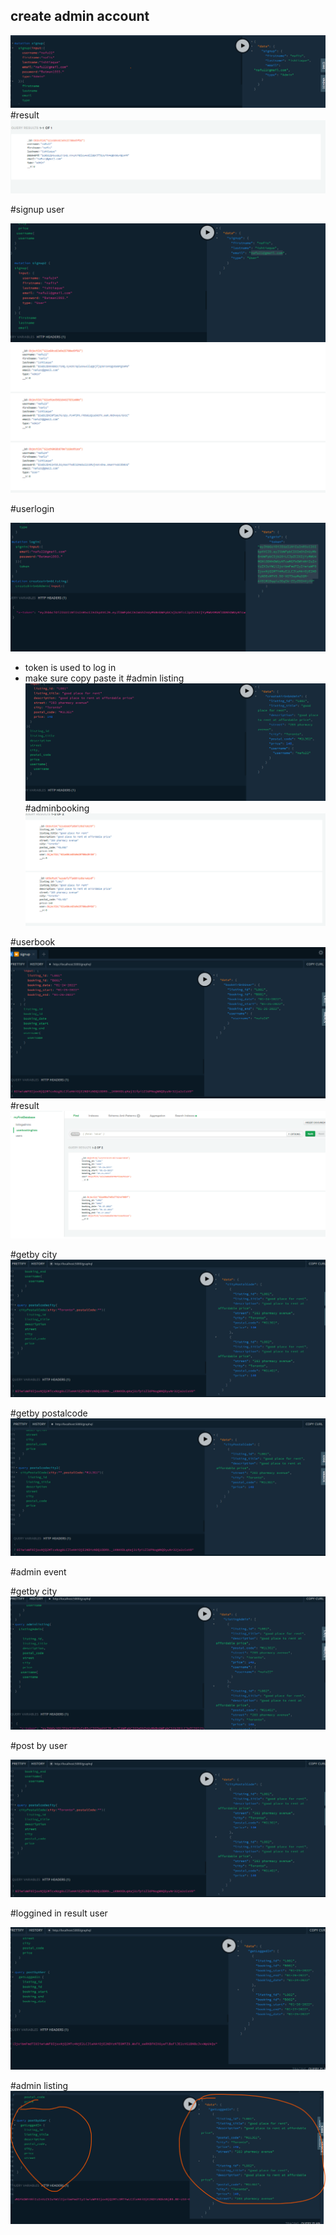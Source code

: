 ## create admin account 
![test](./assests/graphql%20admin%20created.png)
#result
![test2](./assests/mongodb%20admin%20usercreated%20.png)


#signup user 

![test2](./assests/signup%20user.png)
![img_2.png](img_2.png)

#userlogin

![test2](./assests/userlogin.png)
- token is used to log in 
- make sure copy paste it 
#admin listing 
![test2](./assests/created%20admin%20listing.png)
#adminbooking 
![test2](./assests/created%20admin%20booking%20db%20result.png)

#userbook
![test2](./assests/booking%20normal%20user.png)
#result 
![img_3.png](img_3.png)

#getby city
![test2](./assests/get%20by%20city.png)


#getby postalcode
![test2](./assests/postal%20code%20search.png)


#admin event 

#getby city
![test2](./assests/listing%20admin%20retrival.png)

#post by user 

![img_6.png](img_6.png)

#loggined in result user

![test2](./assests/login%20result%20by%20user.png)

#admin listing 
![test2](./assests/looged%20in%20user%20admin%20listing.png)